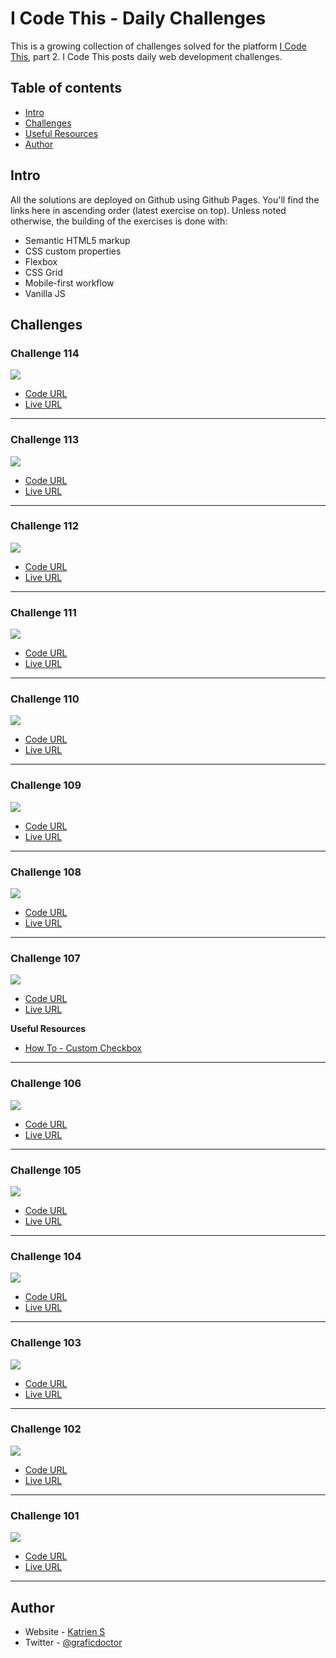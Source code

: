 # I Code This - Daily Challenges

This is a growing collection of challenges solved for the platform [I Code This](https://iCodeThis.com/?ref=Katrien), part 2. I Code This posts daily web development challenges.

## Table of contents

- [Intro](#intro)
- [Challenges](#challenges)
- [Useful Resources](#usefulresources)
- [Author](#author)

## Intro

All the solutions are deployed on Github using Github Pages. You'll find the links here in ascending order (latest exercise on top).
Unless noted otherwise, the building of the exercises is done with:

- Semantic HTML5 markup
- CSS custom properties
- Flexbox
- CSS Grid
- Mobile-first workflow
- Vanilla JS

## Challenges

### Challenge 114

![](screenshots/114-statistics-website.jpg)

- [Code URL](https://github.com/graficdoctor/i-code-this-daily-challenges-02/tree/main/114-statistics-website)
- [Live URL](https://graficdoctor.github.io/i-code-this-daily-challenges-02/114-statistics-website)

---

### Challenge 113

![](screenshots/113-sport-webshop.jpg)

- [Code URL](https://github.com/graficdoctor/i-code-this-daily-challenges-02/tree/main/113-sport-webshop)
- [Live URL](https://graficdoctor.github.io/i-code-this-daily-challenges-02/113-sport-webshop)

---

### Challenge 112

![](screenshots/112-job-board.jpg)

- [Code URL](https://github.com/graficdoctor/i-code-this-daily-challenges-02/tree/main/112-job-board)
- [Live URL](https://graficdoctor.github.io/i-code-this-daily-challenges-02/112-job-board)

---

### Challenge 111

![](screenshots/111-one-time-pricing.jpg)

- [Code URL](https://github.com/graficdoctor/i-code-this-daily-challenges-02/tree/main/111-one-time-pricing)
- [Live URL](https://graficdoctor.github.io/i-code-this-daily-challenges-02/111-one-time-pricing)

---

### Challenge 110

![](screenshots/110-analytics-graph.jpg)

- [Code URL](https://github.com/graficdoctor/i-code-this-daily-challenges-02/tree/main/110-analytics-graph)
- [Live URL](https://graficdoctor.github.io/i-code-this-daily-challenges-02/110-analytics-graph)

---

### Challenge 109

![](screenshots/109-20s-profile.jpg)

- [Code URL](https://github.com/graficdoctor/i-code-this-daily-challenges-02/tree/main/109-20s-profile)
- [Live URL](https://graficdoctor.github.io/i-code-this-daily-challenges-02/109-20s-profile)

---

### Challenge 108

![](screenshots/108-testimonials)

- [Code URL](https://github.com/graficdoctor/i-code-this-daily-challenges-02/tree/main/108-testimonials)
- [Live URL](https://graficdoctor.github.io/i-code-this-daily-challenges-02/108-testimonials)

---

### Challenge 107

![](screenshots/107-social-invite.jpg)

- [Code URL](https://github.com/graficdoctor/i-code-this-daily-challenges-02/tree/main/107-social-invite)
- [Live URL](https://graficdoctor.github.io/i-code-this-daily-challenges-02/107-social-invite)

**Useful Resources**

- [How To - Custom Checkbox](https://www.w3schools.com/howto/howto_css_custom_checkbox.asp)

---

### Challenge 106

![](screenshots/106-select-account.jpg)

- [Code URL](https://github.com/graficdoctor/i-code-this-daily-challenges-02/tree/main/106-select-account)
- [Live URL](https://graficdoctor.github.io/i-code-this-daily-challenges-02/106-select-account)

---

### Challenge 105

![](screenshots/105-product-comps.jpg)

- [Code URL](https://github.com/graficdoctor/i-code-this-daily-challenges-02/tree/main/105-product-comps)
- [Live URL](https://graficdoctor.github.io/i-code-this-daily-challenges-02/105-product-comps)

---

### Challenge 104

![](screenshots/104-blog-ui.jpg)

- [Code URL](https://github.com/graficdoctor/i-code-this-daily-challenges-02/tree/main/104-blog-ui)
- [Live URL](https://graficdoctor.github.io/i-code-this-daily-challenges-02/104-blog-ui)

---

### Challenge 103

![](screenshots/103-grid-footer.jpg)

- [Code URL](https://github.com/graficdoctor/i-code-this-daily-challenges-02/tree/main/103-grid-footer)
- [Live URL](https://graficdoctor.github.io/i-code-this-daily-challenges-02/103-grid-footer)

---

### Challenge 102

![](screenshots/102-blog-page.jpg)

- [Code URL](https://github.com/graficdoctor/i-code-this-daily-challenges-02/tree/main/102-blog-page)
- [Live URL](https://graficdoctor.github.io/i-code-this-daily-challenges-02/102-blog-page)

---

### Challenge 101

![](screenshots/101-available-positions.jpg)

- [Code URL](https://github.com/graficdoctor/i-code-this-daily-challenges-02/tree/main/101-available-positions)
- [Live URL](https://graficdoctor.github.io/i-code-this-daily-challenges-02/101-available-positions)

---

## Author

- Website - [Katrien S](https://www.katriens.be)
- Twitter - [@graficdoctor](https://www.twitter.com/graficdoctor)
